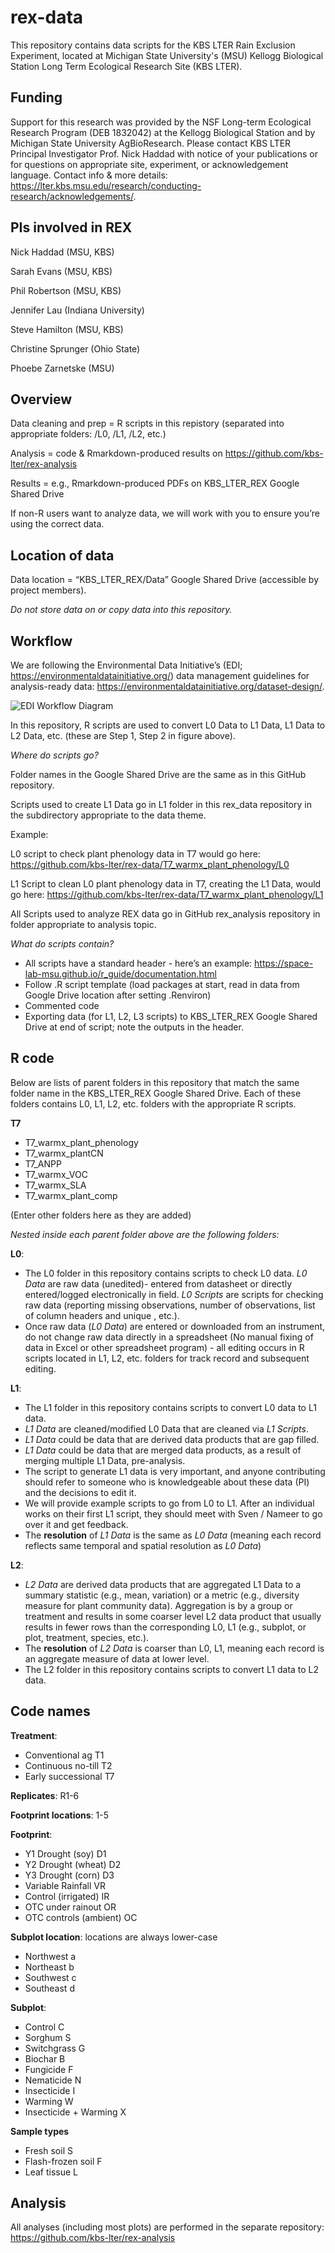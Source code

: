 # rex-data
This repository contains data scripts for the KBS LTER Rain Exclusion Experiment, located at Michigan State University's (MSU) Kellogg Biological Station Long Term Ecological Research Site (KBS LTER).

## Funding
Support for this research was provided by the NSF Long-term Ecological Research Program (DEB 1832042) at the Kellogg Biological Station and by Michigan State University AgBioResearch. Please contact KBS LTER Principal Investigator Prof. Nick Haddad with notice of your publications or for questions on appropriate site, experiment, or acknowledgement language. Contact info & more details: https://lter.kbs.msu.edu/research/conducting-research/acknowledgements/.

## PIs involved in REX
Nick Haddad (MSU, KBS)

Sarah Evans (MSU, KBS)

Phil Robertson (MSU, KBS)

Jennifer Lau (Indiana University)

Steve Hamilton (MSU, KBS)

Christine Sprunger (Ohio State)

Phoebe Zarnetske (MSU)


## Overview
Data cleaning and prep = R scripts in this repistory (separated into appropriate folders: /L0, /L1, /L2, etc.)

Analysis = code & Rmarkdown-produced results on https://github.com/kbs-lter/rex-analysis 

Results = e.g., Rmarkdown-produced PDFs on KBS_LTER_REX Google Shared Drive

If non-R users want to analyze data, we will work with you to ensure you’re using the correct data.


## Location of data
Data location = “KBS_LTER_REX/Data” Google Shared Drive (accessible by project members). 

*Do not store data on or copy data into this repository.*


## Workflow
We are following the Environmental Data Initiative’s (EDI; https://environmentaldatainitiative.org/) data management guidelines for analysis-ready data: https://environmentaldatainitiative.org/dataset-design/.

![EDI Workflow Diagram](https://environmentaldatainitiative.files.wordpress.com/2019/04/harmonization_procedure_general.png)

In this repository, R scripts are used to convert L0 Data to L1 Data, L1 Data to L2 Data, etc. (these are Step 1, Step 2 in figure above). 

*Where do scripts go?*

Folder names in the Google Shared Drive are the same as in this GitHub repository. 

Scripts used to create L1 Data go in L1 folder in this rex_data repository in the subdirectory appropriate to the data theme. 


Example: 

L0 script to check plant phenology data in T7 would go here: https://github.com/kbs-lter/rex-data/T7_warmx_plant_phenology/L0

L1 Script to clean L0 plant phenology data in T7, creating the L1 Data, would go here: https://github.com/kbs-lter/rex-data/T7_warmx_plant_phenology/L1 

All Scripts used to analyze REX data go in GitHub rex_analysis repository in folder appropriate to analysis topic.


*What do scripts contain?*

- All scripts have a standard header - here’s an example: https://space-lab-msu.github.io/r_guide/documentation.html 
- Follow .R script template (load packages at start, read in data from Google Drive location after setting .Renviron)
- Commented code
- Exporting data (for L1, L2, L3 scripts) to KBS_LTER_REX Google Shared Drive at end of script; note the outputs in the header.

## R code

Below are lists of parent folders in this repository that match the same folder name in the KBS_LTER_REX Google Shared Drive. Each of these folders contains L0, L1, L2, etc. folders with the appropriate R scripts. 

**T7**
- T7_warmx_plant_phenology
- T7_warmx_plantCN
- T7_ANPP
- T7_warmx_VOC
- T7_warmx_SLA
- T7_warmx_plant_comp

(Enter other folders here as they are added)

*Nested inside each parent folder above are the following folders:*

**L0**: 
- The L0 folder in this repository contains scripts to check L0 data. *L0 Data* are raw data (unedited)- entered from datasheet or directly entered/logged electronically in field. *L0 Scripts* are scripts for checking raw data (reporting missing observations, number of observations, list of column headers and unique , etc.). 
- Once raw data (*L0 Data*) are entered or downloaded from an instrument, do not change raw data directly in a spreadsheet (No manual fixing of data in Excel or other spreadsheet program) - all editing occurs in R scripts located in L1, L2, etc. folders for track record and subsequent editing.


**L1**: 
- The L1 folder in this repository contains scripts to convert L0 data to L1 data. 
- *L1 Data* are cleaned/modified L0 Data that are cleaned via *L1 Scripts*. 
- *L1 Data* could be data that are derived data products that are gap filled.
- *L1 Data* could be data that are merged data products, as a result of merging multiple L1 Data, pre-analysis.
- The script to generate L1 data is very important, and anyone contributing should refer to someone who is knowledgeable about these data (PI) and the decisions to edit it.
- We will provide example scripts to go from L0 to L1. After an individual works on their first L1 script, they should meet with Sven / Nameer to go over it and get feedback.
- The **resolution** of *L1 Data* is the same as *L0 Data* (meaning each record reflects same temporal and spatial resolution as *L0 Data*)


**L2**: 
- *L2 Data* are derived data products that are aggregated L1 Data to a summary statistic (e.g., mean, variation) or a metric (e.g., diversity measure for plant community data). Aggregation is by a group or treatment and results in some coarser level L2 data product that usually results in fewer rows than the corresponding L0, L1 (e.g., subplot, or plot, treatment, species, etc.). 
- The **resolution** of *L2 Data* is coarser than L0, L1, meaning each record is an aggregate measure of data at lower level.
- The L2 folder in this repository contains scripts to convert L1 data to L2 data. 


## Code names
**Treatment**:	
- Conventional ag	T1
- Continuous no-till	T2
- Early successional	T7
	
**Replicates**:	R1-6
	
**Footprint locations**:	1-5
	
**Footprint**:	
- Y1 Drought (soy)	D1
- Y2 Drought (wheat)	D2
- Y3 Drought (corn)	D3
- Variable Rainfall	VR
- Control (irrigated)	IR
- OTC under rainout	OR
- OTC controls (ambient)	OC
	
**Subplot location**:	locations are always lower-case
- Northwest	a
- Northeast	b
- Southwest	c
- Southeast	d
	
**Subplot**:	
- Control	C
- Sorghum	S
- Switchgrass	G
- Biochar	B
- Fungicide	F
- Nematicide	N
- Insecticide	I
- Warming	W
- Insecticide + Warming	X
	
**Sample types**	
- Fresh soil	S
- Flash-frozen soil	F
- Leaf tissue	L


## Analysis
All analyses (including most plots) are performed in the separate repository: https://github.com/kbs-lter/rex-analysis
